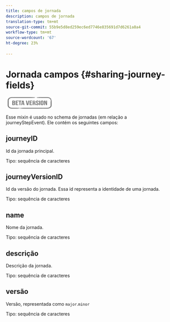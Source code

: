 ```yaml
---
title: campos de jornada
description: campos de jornada
translation-type: tm+mt
source-git-commit: 55b9e5d8ed259ec6ed7746e835691d7d6261a8a4
workflow-type: tm+mt
source-wordcount: '67'
ht-degree: 23%

---
```


# Jornada campos {#sharing-journey-fields}

![](../assets/do-not-localize/badge.png)

Esse mixin é usado no schema de jornadas (em relação a journeyStepEvent). Ele contém os seguintes campos:

## journeyID

Id da jornada principal.

Tipo: sequência de caracteres

## journeyVersionID

Id da versão do jornada. Essa id representa a identidade de uma jornada.

Tipo: sequência de caracteres

## name

Nome da jornada.

Tipo: sequência de caracteres

## descrição

Descrição da jornada.

Tipo: sequência de caracteres

## versão

Versão, representada como `major`.`minor`

Tipo: sequência de caracteres
